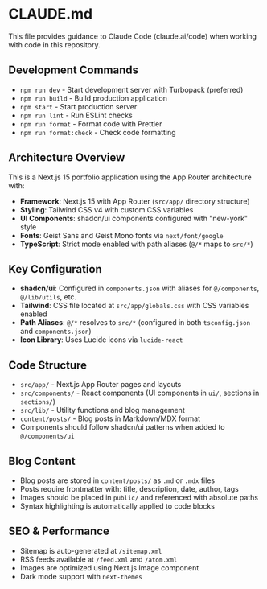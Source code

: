 # CLAUDE.md

This file provides guidance to Claude Code (claude.ai/code) when working with code in this repository.

## Development Commands

- `npm run dev` - Start development server with Turbopack (preferred)
- `npm run build` - Build production application
- `npm start` - Start production server
- `npm run lint` - Run ESLint checks
- `npm run format` - Format code with Prettier
- `npm run format:check` - Check code formatting

## Architecture Overview

This is a Next.js 15 portfolio application using the App Router architecture with:

- **Framework**: Next.js 15 with App Router (`src/app/` directory structure)
- **Styling**: Tailwind CSS v4 with custom CSS variables
- **UI Components**: shadcn/ui components configured with "new-york" style
- **Fonts**: Geist Sans and Geist Mono fonts via `next/font/google`
- **TypeScript**: Strict mode enabled with path aliases (`@/*` maps to `src/*`)

## Key Configuration

- **shadcn/ui**: Configured in `components.json` with aliases for `@/components`, `@/lib/utils`, etc.
- **Tailwind**: CSS file located at `src/app/globals.css` with CSS variables enabled
- **Path Aliases**: `@/*` resolves to `src/*` (configured in both `tsconfig.json` and `components.json`)
- **Icon Library**: Uses Lucide icons via `lucide-react`

## Code Structure

- `src/app/` - Next.js App Router pages and layouts
- `src/components/` - React components (UI components in `ui/`, sections in `sections/`)
- `src/lib/` - Utility functions and blog management
- `content/posts/` - Blog posts in Markdown/MDX format
- Components should follow shadcn/ui patterns when added to `@/components/ui`

## Blog Content

- Blog posts are stored in `content/posts/` as `.md` or `.mdx` files
- Posts require frontmatter with: title, description, date, author, tags
- Images should be placed in `public/` and referenced with absolute paths
- Syntax highlighting is automatically applied to code blocks

## SEO & Performance

- Sitemap is auto-generated at `/sitemap.xml`
- RSS feeds available at `/feed.xml` and `/atom.xml`
- Images are optimized using Next.js Image component
- Dark mode support with `next-themes`
